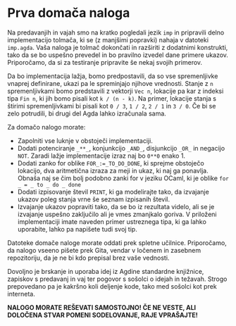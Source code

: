 # Prva domača naloga

Na predavanjih in vajah smo na kratko pogledali jezik `imp` in pripravili delno implementacijo tolmača, ki se (z manjšimi popravki) nahaja v datoteki `imp.agda`. Vaša naloga je tolmač dokončati in razširiti z dodatnimi konstrukti, tako da se bo uspešno prevedel in bo pravilno izvedel dane primere ukazov. Priporočamo, da si za testiranje pripravite še nekaj svojih primerov.

Da bo implementacija lažja, bomo predpostavili, da so vse spremenljivke vnaprej definirane, ukazi pa le spreminjajo njihove vrednosti. Stanje z `n` spremenljivkami bomo predstavili z vektorji `Vec n`, lokacije pa kar z indeksi tipa `Fin n`, ki jih bomo pisali kot `k / (n - k)`. Na primer, lokacije stanja s štirimi spremenljivkami bi pisali kot `0 / 3`, `1 / 2`, `2 / 1` in `3 / 0`. Če bi se zelo potrudili, bi drugi del Agda lahko izračunala sama.

Za domačo nalogo morate:

- Zapolniti vse luknje v obstoječi implementaciji.
- Dodati potenciranje `_**_`, konjunkcijo `_AND_`, disjunkcijo `_OR_` in negacijo `NOT`. Zaradi lažje implementacije izraz naj bo `0**0` enako 1. 
- Dodati zanko for oblike `FOR_:=_TO_DO_DONE`, ki sprejme obstoječo lokacijo, dva aritmetična izraza za meji in ukaz, ki naj ga ponavlja. Obnaša naj se čim bolj podobno zanki for v jeziku OCaml, ki je oblike `for _ = _ to _ do _ done`
- Dodati izpisovanje števil `PRINT`, ki ga modelirajte tako, da izvajanje ukazov poleg stanja vrne še seznam izpisanih števil.
- Izvajanje ukazov popraviti tako, da se bo iz rezultata videlo, ali se je izvajanje uspešno zaključilo ali je vmes zmanjkalo goriva. V priloženi implementaciji imate naveden primer ustreznega tipa, ki ga lahko uporabite, lahko pa napišete tudi svoj tip.

Datoteke domače naloge morate oddati prek spletne učilnice. Priporočamo, da nalogo vseeno pišete prek Gita, vendar v ločenem in zasebnem repozitoriju, da je ne bi kdo prepisal brez vaše vednosti.

Dovoljno je brskanje in uporaba idej iz Agdine standardne knjižnice, zapiskov s predavanj in vaj ter pogovor s sošolci o idejah in težavah. Strogo prepovedano pa je kakršno koli deljenje kode, tako med sošolci kot prek interneta.

**NALOGO MORATE REŠEVATI SAMOSTOJNO! ČE NE VESTE, ALI DOLOČENA STVAR POMENI SODELOVANJE, RAJE VPRAŠAJTE!**
